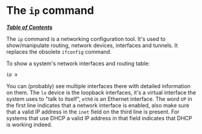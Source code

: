 # The `ip` command

[***Table of Contents***](/README.md)

The `ip` command is a networking configuration tool. It's used to
show/manipulate routing, network devices, interfaces and tunnels. It replaces
the obsolete `ifconfig` command.

To show a system's network interfaces and routing table:

```bash
ip a
```

You can (probably) see multiple interfaces there with detailed information on
them. The `lo` device is the loopback interfaces, it's a virtual interface the
system uses to "talk to itself", `eth0` is an Ethernet interface. The word `UP`
in the first line indicates that a network interface is enabled, also make sure
that a valid IP address in the `inet` field on the third line is present. For
systems that use DHCP a valid IP address in that field indicates that DHCP is
working indeed.
